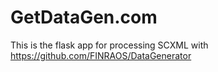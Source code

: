 GetDataGen.com
==============

This is the flask app for processing SCXML with https://github.com/FINRAOS/DataGenerator

